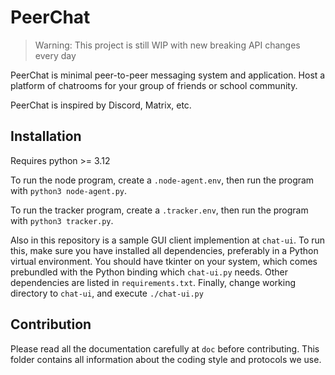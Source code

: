 # PeerChat

> Warning: This project is still WIP with new breaking API changes every day

PeerChat is minimal peer-to-peer messaging system and application. Host a platform of chatrooms for your group of friends or school community.

PeerChat is inspired by Discord, Matrix, etc.

## Installation

Requires python >= 3.12

To run the node program, create a `.node-agent.env`, then run the program with `python3 node-agent.py`.

To run the tracker program, create a `.tracker.env`, then run the program with `python3 tracker.py`.

Also in this repository is a sample GUI client implemention at `chat-ui`. To run this, make sure you have installed all dependencies, preferably in a Python virtual environment. You should have tkinter on your system, which comes prebundled with the Python binding which `chat-ui.py` needs. Other dependencies are listed in `requirements.txt`. Finally, change working directory to `chat-ui`, and execute `./chat-ui.py`

## Contribution

Please read all the documentation carefully at `doc` before contributing. This folder contains all information about the coding style and protocols we use.
